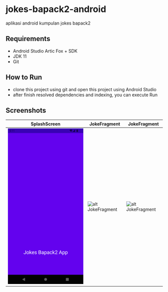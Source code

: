 # jokes-bapack2-android
aplikasi android kumpulan jokes bapack2

## Requirements
- Android Studio Artic Fox + SDK
- JDK 11
- Git

## How to Run
- clone this project using git and open this project using Android Studio
- after finish resolved dependencies and indexing, you can execute Run

## Screenshots
| SplashScreen | JokeFragment | JokeFragment |
|---|---|---|
|![alt SplashScreen](./screenshot/splash.png) |![alt JokeFragment](./screenshots/jokes1.png) | ![alt JokeFragment](./screenshots/jokes2.png) |